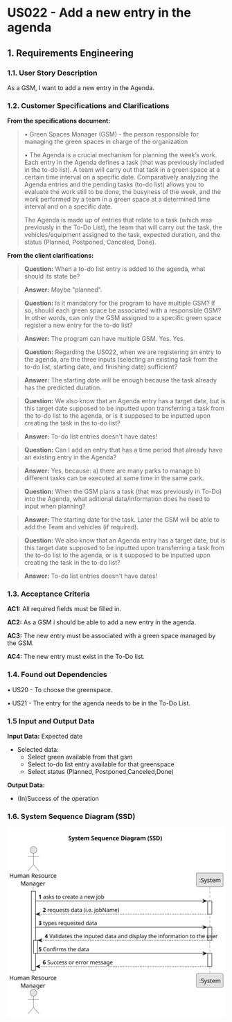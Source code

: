 # US022 - Add a new entry in the agenda


## 1. Requirements Engineering

### 1.1. User Story Description

As a GSM, I want to add a new entry in the Agenda.

### 1.2. Customer Specifications and Clarifications 

**From the specifications document:**

>	• Green Spaces Manager (GSM) - the person responsible for managing
the green spaces in charge of the organization
> 
> • The Agenda is a crucial mechanism for planning the week’s work. Each entry
in the Agenda defines a task (that was previously included in the to-do list).
A team will carry out that task in a green space at a certain time interval
on a specific date. Comparatively analyzing the Agenda entries and the
pending tasks (to-do list) allows you to evaluate the work still to be done,
the busyness of the week, and the work performed by a team in a green space
at a determined time interval and on a specific date.
> 
> The Agenda is made
up of entries that relate to a task (which was previously in the To-Do List),
the team that will carry out the task, the vehicles/equipment assigned to
the task, expected duration, and the status (Planned, Postponed, Canceled,
Done).


**From the client clarifications:**

> **Question:**
> When a to-do list entry is added to the agenda, what should its state be?


> **Answer:**
Maybe "planned".


> **Question:**
Is it mandatory for the program to have multiple GSM? If so, should each green space be associated with a responsible GSM? In other words, can only the GSM assigned to a specific green space register a new entry for the to-do list?



> **Answer:**
The program can have multiple GSM.
Yes.
Yes.
>

> **Question:**
Regarding the US022, when we are registering an entry to the agenda, are the three inputs (selecting an existing task from the to-do list, starting date, and finishing date) sufficient?
> 

> **Answer:** The starting date will be enough because the task already has the predicted duration.
>

> **Question:**
We also know that an Agenda entry has a target date, but is this target date supposed to be inputted upon transferring a task from the to-do list to the agenda, or is it supposed to be inputted upon creating the task in the to-do list?

> **Answer:**
To-do list entries doesn't have dates!

> **Question:** Can I add an entry that has a time period that already have an existing entry in the Agenda?

> **Answer:** Yes, because:
a) there are many parks to manage
b) different tasks can be executed at same time in the same park.

> **Question:**
When the GSM plans a task (that was previously in To-Do) into the Agenda, what aditional data/information does he need to input when planning?

> **Answer:**
The starting date for the task.
Later the GSM will be able to add the Team and vehicles (if required).


> **Question:**
We also know that an Agenda entry has a target date, but is this target date supposed to be inputted upon transferring a task from the to-do list to the agenda, or is it supposed to be inputted upon creating the task in the to-do list?

> **Answer:**
To-do list entries doesn't have dates!

### 1.3. Acceptance Criteria

 **AC1:** All required fields must be filled in.

 **AC2:** As a GSM i should be able to add a new entry in the agenda.

 **AC3:** The new entry must be associated with a green space managed by the GSM.

 **AC4:** The new entry must exist in the To-Do list.

### 1.4. Found out Dependencies

• US20 - To choose the greenspace.

• US21 - The entry for the agenda needs to be in the To-Do List.

### 1.5 Input and Output Data

**Input Data:**
     Expected date
* Selected data:
     * Select green available from that gsm
     * Select to-do list entry available for that greenspace
     * Select status (Planned, Postponed,Canceled,Done)
  
**Output Data:**
* (In)Success of the operation

### 1.6. System Sequence Diagram (SSD)


![System Sequence Diagram - Alternative One](svg/us002-system-sequence-diagram.svg)



